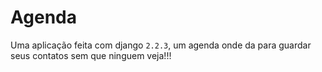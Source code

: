 # Agenda

Uma aplicação feita com django `2.2.3`, um agenda onde da para guardar seus contatos sem que ninguem veja!!!

